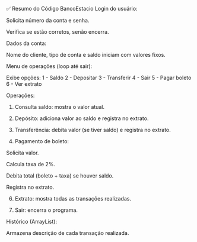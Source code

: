 ✅ Resumo do Código BancoEstacio
Login do usuário:

Solicita número da conta e senha.

Verifica se estão corretos, senão encerra.

Dados da conta:

Nome do cliente, tipo de conta e saldo iniciam com valores fixos.

Menu de operações (loop até sair):

Exibe opções:
1 - Saldo
2 - Depositar
3 - Transferir
4 - Sair
5 - Pagar boleto
6 - Ver extrato

Operações:

1. Consulta saldo: mostra o valor atual.

2. Depósito: adiciona valor ao saldo e registra no extrato.

3. Transferência: debita valor (se tiver saldo) e registra no extrato.

5. Pagamento de boleto:

Solicita valor.

Calcula taxa de 2%.

Debita total (boleto + taxa) se houver saldo.

Registra no extrato.

6. Extrato: mostra todas as transações realizadas.

4. Sair: encerra o programa.

Histórico (ArrayList<String>):

Armazena descrição de cada transação realizada.

